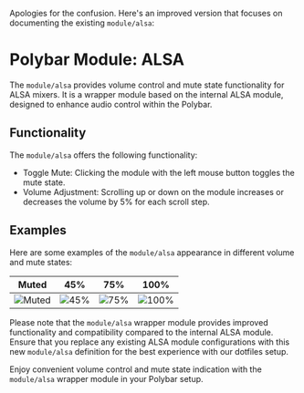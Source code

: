 Apologies for the confusion. Here's an improved version that focuses on documenting the existing `module/alsa`:

# Polybar Module: ALSA

The `module/alsa` provides volume control and mute state functionality for ALSA mixers. It is a wrapper module based on the internal ALSA module, designed to enhance audio control within the Polybar.

## Functionality

The `module/alsa` offers the following functionality:

- Toggle Mute: Clicking the module with the left mouse button toggles the mute state.
- Volume Adjustment: Scrolling up or down on the module increases or decreases the volume by 5% for each scroll step.

## Examples

Here are some examples of the `module/alsa` appearance in different volume and mute states:

| Muted                                                                                                      | 45%                                                                                                      | 75%                                                                                                      | 100%                                                                                                      |
| ---------------------------------------------------------------------------------------------------------- | -------------------------------------------------------------------------------------------------------- | -------------------------------------------------------------------------------------------------------- | --------------------------------------------------------------------------------------------------------- |
| ![Muted](https://raw.githubusercontent.com/wiki/ulises-jeremias/dotfiles/images/polybar/modules/alsa-muted.jpg) | ![45%](https://raw.githubusercontent.com/wiki/ulises-jeremias/dotfiles/images/polybar/modules/alsa-45.jpg) | ![75%](https://raw.githubusercontent.com/wiki/ulises-jeremias/dotfiles/images/polybar/modules/alsa-75.jpg) | ![100%](https://raw.githubusercontent.com/wiki/ulises-jeremias/dotfiles/images/polybar/modules/alsa-100.jpg) |

Please note that the `module/alsa` wrapper module provides improved functionality and compatibility compared to the internal ALSA module. Ensure that you replace any existing ALSA module configurations with this new `module/alsa` definition for the best experience with our dotfiles setup.

Enjoy convenient volume control and mute state indication with the `module/alsa` wrapper module in your Polybar setup.
